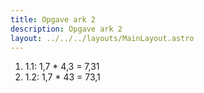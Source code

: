 ```yaml
---
title: Opgave ark 2
description: Opgave ark 2
layout: ../../../layouts/MainLayout.astro
---
```


1. 1.1: 1,7 * 4,3 = 7,31
2. 1.2: 1,7 * 43 = 73,1
